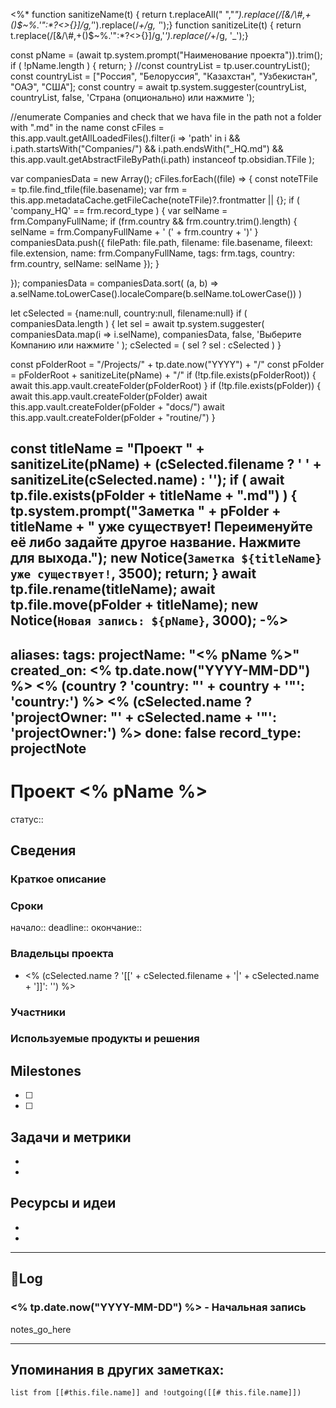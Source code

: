 <%*
function sanitizeName(t) { return t.replaceAll(" ","_").replace(/[&\/\\#,+()$~%.'":*?<>{}]/g,'_').replace(/_+/g, '_');}
function sanitizeLite(t) { return t.replace(/[&\/\\#,+()$~%.'":*?<>{}]/g,'_').replace(/_+/g, '_');}

const pName = (await tp.system.prompt("Наименование проекта")).trim();
if ( !pName.length ) { return; }
//const countryList = tp.user.countryList();
const countryList = ["Россия", "Белоруссия", "Казахстан", "Узбекистан", "ОАЭ", "США"];
const country = await tp.system.suggester(countryList, countryList, false, 'Страна (опционально) или нажмите <Esc>');

//enumerate Companies and check that we hava file in the path not a folder with ".md" in the name
const cFiles = this.app.vault.getAllLoadedFiles().filter(i => 'path' in i && 
 	i.path.startsWith("Companies/") && 
 	i.path.endsWith("_HQ.md") && 
 	this.app.vault.getAbstractFileByPath(i.path) instanceof tp.obsidian.TFile
 );

var companiesData = new Array();
cFiles.forEach((file) => {
  const noteTFile = tp.file.find_tfile(file.basename);
  var frm = this.app.metadataCache.getFileCache(noteTFile)?.frontmatter || {};
  if ( 'company_HQ' == frm.record_type ) {
	var selName = frm.CompanyFullName;
	if (frm.country && frm.country.trim().length) {
		selName = frm.CompanyFullName + '   (' + frm.country + ')'
	}
	companiesData.push({
		filePath: file.path,
		filename: file.basename,
		fileext: file.extension,
		name: frm.CompanyFullName,
		tags: frm.tags,
		country: frm.country,
		selName: selName
	});
  }
	
});
companiesData = companiesData.sort( (a, b) => a.selName.toLowerCase().localeCompare(b.selName.toLowerCase()) )

let cSelected = {name:null, country:null, filename:null}
if ( companiesData.length ) {
	let sel = await tp.system.suggester(
		companiesData.map(i => i.selName),
		companiesData, false, 'Выберите Компанию или нажмите <Esc>'
		);
	cSelected = ( sel ? sel : cSelected )
}

const pFolderRoot = "/Projects/" + tp.date.now("YYYY") + "/"
const pFolder = pFolderRoot + sanitizeLite(pName) + "/"
if (!tp.file.exists(pFolderRoot)) {
	await this.app.vault.createFolder(pFolderRoot)
}
if (!tp.file.exists(pFolder)) {
	await this.app.vault.createFolder(pFolder)
	await this.app.vault.createFolder(pFolder + "docs/")
	await this.app.vault.createFolder(pFolder + "routine/")
}

const titleName = "Проект " + sanitizeLite(pName) + (cSelected.filename ? ' ' + sanitizeLite(cSelected.name) : '');
if ( await tp.file.exists(pFolder + titleName + ".md") ) {
	tp.system.prompt("Заметка " + pFolder + titleName +
	 " уже существует! Переименуйте её либо задайте другое название. Нажмите <Enter> для выхода.");
	new Notice(`Заметка ${titleName} уже существует!`, 3500);
	return;
}
await tp.file.rename(titleName);
await tp.file.move(pFolder + titleName);
new Notice(`Новая запись: ${pName}`, 3000);
-%>
---
aliases:
tags:
projectName: "<% pName %>"
created_on: <% tp.date.now("YYYY-MM-DD") %>
<% (country ? 'country: "' + country + '"': 'country:') %>
<% (cSelected.name ? 'projectOwner: "' + cSelected.name + '"': 'projectOwner:') %>
done: false
record_type: projectNote
---

# Проект <% pName %>
статус:: 
## Сведения
### Краткое описание
### Сроки
начало:: 
deadline::
окончание:: 

### Владельцы проекта
- <% (cSelected.name ? '[[' + cSelected.filename + '|' + cSelected.name + ']]': '') %>
### Участники

### Используемые продукты и решения

## Milestones
- [ ]  
- [ ]  

## Задачи и метрики
-  
-  

## Ресурсы и идеи
-  
-  
  
---
## 📝Log

### <% tp.date.now("YYYY-MM-DD") %> - Начальная запись

notes_go_here

---
## Упоминания в других заметках:
```dataview
list from [[#this.file.name]] and !outgoing([[# this.file.name]])
```